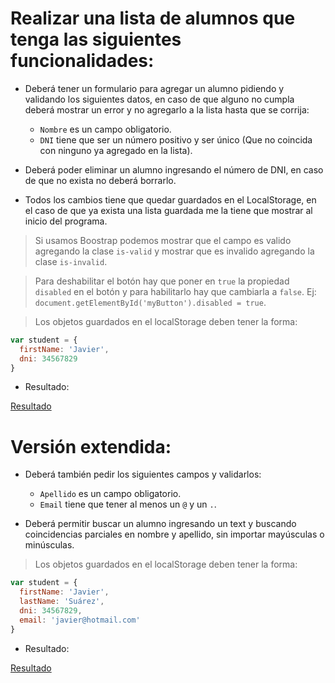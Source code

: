# Realizar una lista de alumnos que tenga las siguientes funcionalidades:

- Deberá tener un formulario para agregar un alumno pidiendo y validando los siguientes datos, en caso de que alguno no cumpla deberá mostrar un error y no agregarlo a la lista hasta que se corrija:
   - `Nombre` es un campo obligatorio.
   - `DNI` tiene que ser un número positivo y ser único (Que no coincida con ninguno ya agregado en la lista).

- Deberá poder eliminar un alumno ingresando el número de DNI, en caso de que no exista no deberá borrarlo.

- Todos los cambios tiene que quedar guardados en el LocalStorage, en el caso de que ya exista una lista guardada me la tiene que mostrar al inicio del programa.

> Si usamos Boostrap podemos mostrar que el campo es valido agregando la clase `is-valid` y mostrar que es invalido agregando la clase `is-invalid`. 

> Para deshabilitar el botón hay que poner en `true` la propiedad `disabled` en el botón y para habilitarlo hay que cambiarla a `false`. Ej: `document.getElementById('myButton').disabled = true`.

> Los objetos guardados en el localStorage deben tener la forma:

```js
var student = {
  firstName: 'Javier',
  dni: 34567829
}
```

- Resultado:

[Resultado](https://www.useloom.com/share/737f633426a54478ac3e4bedca88e7a9)

# Versión extendida:

- Deberá también pedir los siguientes campos y validarlos:
   - `Apellido` es un campo obligatorio.
   - `Email` tiene que tener al menos un `@` y un `.`.

- Deberá permitir buscar un alumno ingresando un text y buscando coincidencias parciales en nombre y apellido, sin importar mayúsculas o minúsculas.

> Los objetos guardados en el localStorage deben tener la forma:

```js
var student = {
  firstName: 'Javier',
  lastName: 'Suárez',
  dni: 34567829,
  email: 'javier@hotmail.com'
}
```

- Resultado:

[Resultado](https://www.useloom.com/share/a778fea2b13e49609f1de19ac8d47359)